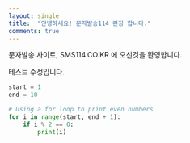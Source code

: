 ```yaml
---
layout: single
title:  "안녕하세요! 문자발송114 런칭 합니다."
comments: true
---
```


문자발송 사이트, SMS114.CO.KR 에 오신것을 환영합니다.

테스트 수정입니다.



```python
start = 1
end = 10

# Using a for loop to print even numbers
for i in range(start, end + 1):
    if i % 2 == 0:
        print(i)
```
